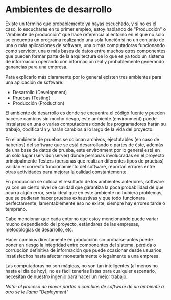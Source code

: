 # Ambientes de desarrollo

Existe un término que probablemente ya hayas escuchado, y si no es el caso, lo escucharás en tu primer empleo, estoy hablando de "Producción" o "Ambiente de producción" que hace referencia al entorno en el que no solo se encuentra un programa realizando una sola función si no un conjunto de una o más aplicaciones de software, una o más computadoras funcionando como servidor, una o más bases de datos entre muchos otros componentes que pueden formar parte de la arquitectura de lo que es ya todo un sistema de información operando con información real y probablemente generando ganancias para una empresa.

Para explicarlo más claramente por lo general existen tres ambientes para una aplicación de software:

* Desarrollo (Development)
* Pruebas (Testing)
* Producción (Production)

El ambiente de desarrollo es donde se encuentra el código fuente y pueden hacerse cambios sin mucho riesgo, este ambiente (environment) puede instalarse en una o varias computadoras donde los programadores harán su trabajo, codificarán y harán cambios a lo largo de la vida del proyecto.

En el ambiente de pruebas se colocan archivos, ejectutables (en caso de haberlos) del software que se está desarrollando o partes de éste, además de una base de datos de prueba, este environment por lo general está en un solo lugar (servidor/server) donde personas involucradas en el proyecto principalmente Testers (personas que realizan diferentes tipos de pruebas) validan el correcto funcionamiento del software, reportan errores entre otras actividades para mejorar la calidad constantemente.

En producción se coloca el resultado de los ambientes anteriores, software ya con un cierto nivel de calidad que garantiza la poca probabilidad de que ocurra algún error, sería ideal que en este ambiente no hubiera problemas, que se pudieran hacer pruebas exhaustivas y que todo funcionara perfectamente, lamentablemente eso no existe, siempre hay errores tarde o temprano.

Cabe mencionar que cada entorno que estoy mencionando puede variar mucho dependiendo del proyecto, estándares de las empresas, metodologías de desarrollo, etc.

Hacer cambios directamente en producción sin probarse antes puede poner en riesgo la integridad entre componentes del sistema, pérdida o corrupción definitiva de información que puede ocasionar desde usuarios insatisfechos hasta afectar monetariamente o legalmente a una empresa.

Las computadoras no son mágicas, no son tan inteligentes (al menos no hasta el día de hoy), no es fácil tenerlas listas para cualquier escenario, necesitan de nuestro ingenio para hacer un mejor trabajo.


*Nota: al proceso de mover partes o cambios de software de un ambiente a otro se le llama "Deployment"*

